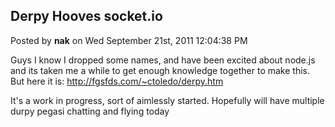 ## Derpy Hooves socket.io
Posted by **nak** on Wed September 21st, 2011 12:04:38 PM

Guys I know I dropped some names, and have been excited about node.js and its
taken me a while to get enough knowledge together to make this.  But here it is:
<http://fgsfds.com/~ctoledo/derpy.htm>

It's a work in progress, sort of aimlessly started.  Hopefully will have
multiple durpy pegasi chatting and flying today

